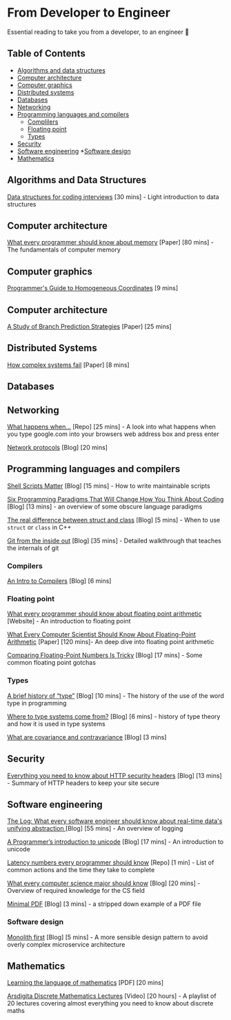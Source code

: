 # From Developer to Engineer

Essential reading to take you from a developer, to an engineer 👷

## Table of Contents
* [Algorithms and data structures](#algorithms)
* [Computer architecture](#computer-architecture)
* [Computer graphics](#computer-graphics)
* [Distributed systems](#distributed-systems)
* [Databases](#databases)
* [Networking](#networking)
* [Programming languages and compilers](#programming-languages-and-compilers)
    * [Complilers](#compilers)
    * [Floating point](#floating-point)
    * [Types](#types)
* [Security](#security)
* [Software engineering](#software-engineering)
    *[Software design](#software-design)
* [Mathematics](#mathematics)

## Algorithms and Data Structures <a name="algorithms"></a>
[Data structures for coding interviews](https://www.interviewcake.com/article/python/data-structures-coding-interview) [30 mins] - Light  introduction to data structures

##  Computer architecture <a name="computer-architecture"></a>
[What every programmer should know about memory](https://lwn.net/Articles/250967/) [Paper] [80 mins] - The fundamentals of computer memory

## Computer graphics <a name="computer-graphics"></a>

[Programmer's Guide to Homogeneous Coordinates](https://hackernoon.com/programmers-guide-to-homogeneous-coordinates-73cbfd2bcc65) [9 mins]

## Computer architecture <a name="computer-architecture"></a>

[A Study of Branch Prediction Strategies](https://courses.cs.washington.edu/courses/cse590g/04sp/Smith-1981-A-Study-of-Branch-Prediction-Strategies.pdf) [Paper] [25 mins]

## <a name="distributed-systems"></a> Distributed Systems

[How complex systems fail](https://www.researchgate.net/publication/228797158_How_complex_systems_fail) [Paper] [8 mins]

## <a name="databases"></a> Databases

## Networking <a name="networking"></a>

[What happens when...](https://github.com/alex/what-happens-when) [Repo] [25 mins] - A look into what happens when you type google.com into your browsers web address box and press enter

[Network protocols](https://www.destroyallsoftware.com/compendium/network-protocols?share_key=97d3ba4c24d21147) [Blog] [20 mins]

## <a name="programming-languages-and-compilers"></a> Programming languages and compilers

[Shell Scripts Matter](https://dev.to/thiht/shell-scripts-matter) [Blog] [15 mins] - How to write maintainable scripts

[Six Programming Paradigms That Will Change How You Think About Coding](http://www.ybrikman.com/writing/2014/04/09/six-programming-paradigms-that-will/) [Blog] [13 mins] - an overview of some obscure language paradigms

[The real difference between struct and class](http://www.fluentcpp.com/2017/06/13/the-real-difference-between-struct-class/) [Blog] [5 mins] - When to use `struct` or `class` in C++

[Git from the inside out](https://maryrosecook.com/blog/post/git-from-the-inside-out) [Blog] [35 mins] - Detailed walkthrough that teaches the internals of git

### Compilers <a name="compilers"></a>

[An Intro to Compilers](https://nicoleorchard.com/blog/compilers) [Blog] [6 mins]

### Floating point <a name="floating-point"></a>

[What every programmer should know about floating point arithmetic](http://floating-point-gui.de/) [Website] - An introduction to floating point

[What Every Computer Scientist Should Know About Floating-Point Arithmetic](https://docs.oracle.com/cd/E19957-01/806-3568/ncg_goldberg.html) [Paper] [120 mins]- An deep dive into floating point arithmetic

[Comparing Floating-Point Numbers Is Tricky](http://bitbashing.io/comparing-floats.html) [Blog] [17 mins] - Some common floating point gotchas

### Types <a name="types"></a>

[A brief history of “type”](http://arcanesentiment.blogspot.co.uk/2015/01/a-brief-history-of-type.html) [Blog] [10 mins] - The history of the use of the word type in programming

[Where to type systems come from?](http://blog.felipe.rs/2017/07/07/where-do-type-systems-come-from/) [Blog] [6 mins] - history of type theory and how it is used in type systems

[What are covariance and contravariance](https://www.stephanboyer.com/post/132/what-are-covariance-and-contravariance) [Blog] [3 mins]

## <a name="security"></a> Security

[Everything you need to know about HTTP security headers](https://blog.appcanary.com/2017/http-security-headers.html) [Blog] [13 mins] - Summary of HTTP headers to keep your site secure

## <a name="software-engineering"></a> Software engineering

[The Log: What every software engineer should know about real-time data's unifying abstraction
](https://engineering.linkedin.com/distributed-systems/log-what-every-software-engineer-should-know-about-real-time-datas-unifying) [Blog] [55 mins] - An overview of logging

[A Programmer’s introduction to unicode](http://reedbeta.com/blog/programmers-intro-to-unicode/) [Blog] [17 mins] - An introduction to unicode

[Latency numbers every programmer should know](https://gist.github.com/jboner/2841832) [Repo] [1 min] - List of common actions and the time they take to complete

[What every computer science major should know](http://matt.might.net/articles/what-cs-majors-should-know/) [Blog] [20 mins] - Overview of required knowledge for the CS field

[Minimal PDF](https://brendanzagaeski.appspot.com/0004.html) [Blog] [3 mins] - a stripped down example of a PDF file

### Software design <a name="software-design"></a>

[Monolith first](https://martinfowler.com/bliki/MonolithFirst.html) [Blog] [5 mins] - A more sensible design pattern to avoid overly complex microservice architecture


## <a name="mathematics"></a> Mathematics

[Learning the language of mathematics](https://wac.colostate.edu/llad/v4n1/jamison.pdf) [PDF] [20 mins]

[Arsdigita Discrete Mathematics Lectures](https://www.youtube.com/watch?v=h_9WjWENWV8&list=PLrMT60OLrVSkmZJxHcR5OlTbaZxBeMPqm) [Video] [20 hours] - A playlist of 20 lectures covering almost everything you need to know about discrete maths
